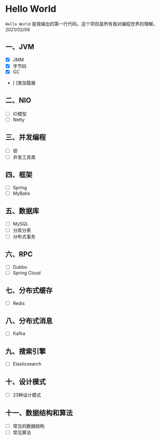 # Hello World
`Hello World` 是我输出的第一行代码，这个项目是所有我对编程世界的理解。2021/02/06

## 一、JVM
- [x] JMM
- [x] 字节码 
- [x] GC
- [ ]类加载器

## 二、NIO
- [ ] IO模型
- [ ] Netty

## 三、并发编程
- [ ]  锁
- [ ] 并发工具类

## 四、框架
- [ ] Spring
- [ ] MyBatis

## 五、数据库
- [ ] MySQL
- [ ] 分库分表
- [ ] 分布式事务

## 六、RPC
- [ ] Dubbo
- [ ] Spring Cloud    
    
## 七、分布式缓存
- [ ] Redis

## 八、分布式消息
- [ ] Kafka

## 九、搜索引擎
- [ ] Elasticsearch

## 十、设计模式
- [ ] 23种设计模式
    
## 十一、数据结构和算法
- [ ] 常见的数据结构
- [ ] 常见算法